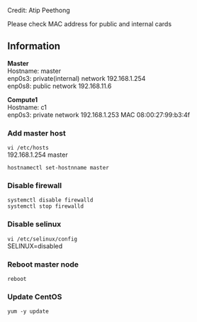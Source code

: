 Credit: Atip Peethong

Please check MAC address for public and internal cards

## Information

**Master**\
Hostname: master\
enp0s3: private(internal) network 192.168.1.254\
enp0s8: public network 192.168.11.6

**Compute1**\
Hostname: c1\
enp0s3: private network 192.168.1.253 MAC 08:00:27:99:b3:4f

### Add master host
`vi /etc/hosts`\
192.168.1.254 master

`hostnamectl set-hostnname master`

### Disable firewall
`systemctl disable firewalld`\
`systemctl stop firewalld`

### Disable selinux
`vi /etc/selinux/config`\
SELINUX=disabled

### Reboot master node 
`reboot`

### Update CentOS
`yum -y update`
